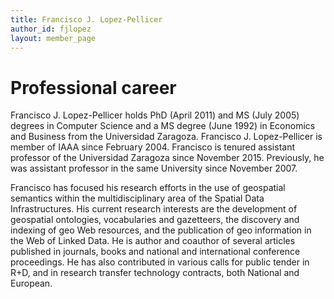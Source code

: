 ```yaml
---
title: Francisco J. Lopez-Pellicer
author_id: fjlopez
layout: member_page
---
```


# Professional career
Francisco J. Lopez-Pellicer holds PhD (April 2011) and MS (July 2005) degrees in Computer Science and a MS degree (June 1992) in Economics and Business from the Universidad Zaragoza. Francisco J. Lopez-Pellicer is member of IAAA since February 2004. Francisco is tenured assistant professor of the Universidad Zaragoza since November 2015. Previously, he was assistant professor in the same University since November 2007.

Francisco has focused his research efforts in the use of geospatial semantics within the multidisciplinary area of the Spatial Data Infrastructures. His current research interests are the development of geospatial ontologies, vocabularies and gazetteers, the discovery and indexing of geo Web resources, and the publication of geo information in the Web of Linked Data. He is author and coauthor of several articles published in journals, books and national and international conference proceedings. He has also contributed in various calls for public tender in R+D, and in research transfer technology contracts, both National and European. 
